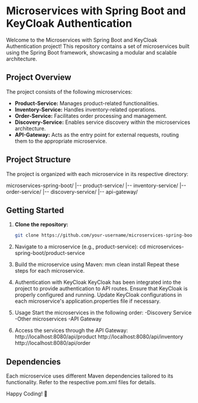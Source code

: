 # Microservices with Spring Boot and KeyCloak Authentication

Welcome to the Microservices with Spring Boot and KeyCloak Authentication project! This repository contains a set of microservices built using the Spring Boot framework, showcasing a modular and scalable architecture.

## Project Overview

The project consists of the following microservices:

- **Product-Service:** Manages product-related functionalities.
- **Inventory-Service:** Handles inventory-related operations.
- **Order-Service:** Facilitates order processing and management.
- **Discovery-Service:** Enables service discovery within the microservices architecture.
- **API-Gateway:** Acts as the entry point for external requests, routing them to the appropriate microservice.

## Project Structure

The project is organized with each microservice in its respective directory:

microservices-spring-boot/
|-- product-service/
|-- inventory-service/
|-- order-service/
|-- discovery-service/
|-- api-gateway/


## Getting Started

1. **Clone the repository:**

   ```bash
   git clone https://github.com/your-username/microservices-spring-boot.git
   
2. Navigate to a microservice (e.g., product-service):
   cd microservices-spring-boot/product-service

3. Build the microservice using Maven:
   mvn clean install
   Repeat these steps for each microservice.

4. Authentication with KeyCloak
KeyCloak has been integrated into the project to provide authentication to API routes.
Ensure that KeyCloak is properly configured and running. Update KeyCloak configurations in each microservice's application.properties file if necessary.

5. Usage
   Start the microservices in the following order:
   -Discovery Service
   -Other microservices
   -API Gateway

6. Access the services through the API Gateway:
   http://localhost:8080/api/product
   http://localhost:8080/api/inventory
   http://localhost:8080/api/order

## Dependencies
Each microservice uses different Maven dependencies tailored to its functionality. Refer to the respective pom.xml files for details.

Happy Coding! 🚀


